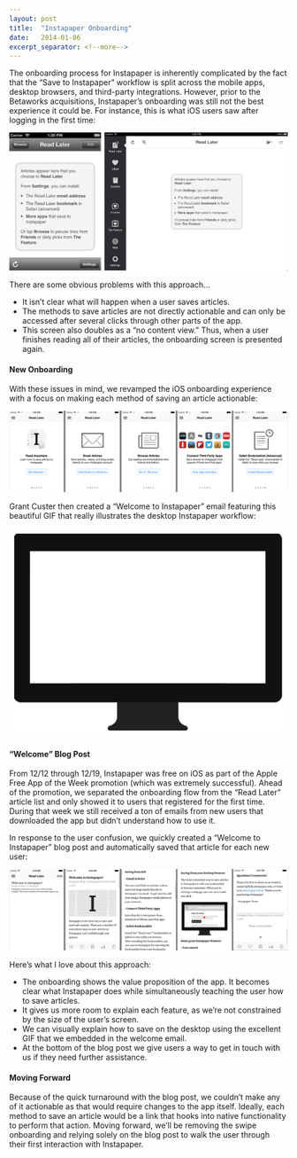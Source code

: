 ```yaml
---
layout: post
title:  "Instapaper Onboarding"
date:   2014-01-06
excerpt_separator: <!--more-->
---
```


The onboarding process for Instapaper is inherently complicated by the fact that the “Save to Instapaper” workflow is split across the mobile apps, desktop browsers, and third-party integrations. However, prior to the Betaworks acquisitions, Instapaper’s onboarding was still not the best experience it could be. For instance, this is what iOS users saw after logging in the first time:

![](/img/posts/dCcczLt.png)

There are some obvious problems with this approach...

<!--more-->

* It isn’t clear what will happen when a user saves articles.
* The methods to save articles are not directly actionable and can only be accessed after several clicks through other parts of the app.
* This screen also doubles as a “no content view.” Thus, when a user finishes reading all of their articles, the onboarding screen is presented again.

#### New Onboarding

With these issues in mind, we revamped the iOS onboarding experience with a focus on making each method of saving an article actionable:

![](/img/posts/NwnSpmN.png)

Grant Custer then created a “Welcome to Instapaper” email featuring this beautiful GIF that really illustrates the desktop Instapaper workflow:

![](/img/posts/onboarding.gif)

#### “Welcome” Blog Post

From 12/12 through 12/19, Instapaper was free on iOS as part of the Apple Free App of the Week promotion (which was extremely successful). Ahead of the promotion, we separated the onboarding flow from the “Read Later” article list and only showed it to users that registered for the first time. During that week we still received a ton of emails from new users that downloaded the app but didn’t understand how to use it.

In response to the user confusion, we quickly created a “Welcome to Instapaper” blog post and automatically saved that article for each new user:

![](/img/posts/G40mUqn.png)

Here’s what I love about this approach:

* The onboarding shows the value proposition of the app. It becomes clear what Instapaper does while simultaneously teaching the user how to save articles.
* It gives us more room to explain each feature, as we’re not constrained by the size of the user’s screen.
* We can visually explain how to save on the desktop using the excellent GIF that we embedded in the welcome email.
* At the bottom of the blog post we give users a way to get in touch with us if they need further assistance.

#### Moving Forward

Because of the quick turnaround with the blog post, we couldn’t make any of it actionable as that would require changes to the app itself. Ideally, each method to save an article would be a link that hooks into native functionality to perform that action. Moving forward, we’ll be removing the swipe onboarding and relying solely on the blog post to walk the user through their first interaction with Instapaper.
